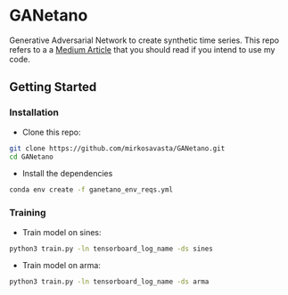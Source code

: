 # GANetano
Generative Adversarial Network to create synthetic time series. This repo refers to a a [Medium Article](https://medium.com/@savastamirko/generating-synthetic-financial-time-series-with-wgans-e03596eb7185) that you should read if you intend to use my code.

## Getting Started

### Installation
- Clone this repo:
```bash
git clone https://github.com/mirkosavasta/GANetano.git
cd GANetano
```
- Install the dependencies
```bash
conda env create -f ganetano_env_reqs.yml
```
### Training
- Train model on sines:
```bash
python3 train.py -ln tensorboard_log_name -ds sines
```
- Train model on arma:
```bash
python3 train.py -ln tensorboard_log_name -ds arma
